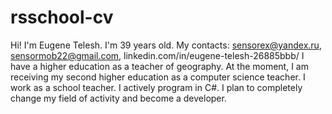 # rsschool-cv
Hi! I'm Eugene Telesh. I'm 39 years old. My contacts: sensorex@yandex.ru, sensormob22@gmail.com, linkedin.com/in/eugene-telesh-26885bbb/
I have a higher education as a teacher of geography. At the moment, I am receiving my second higher education as a computer science teacher. I work as a school teacher. I actively program in C#. I plan to completely change my field of activity and become a developer.

